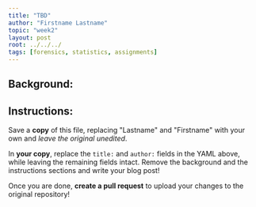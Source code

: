 ```yaml
---
title: "TBD"
author: "Firstname Lastname"
topic: "week2"
layout: post
root: ../../../
tags: [forensics, statistics, assignments]
---
```

 
## Background:



## Instructions:
Save a **copy** of this file, replacing "Lastname" and "Firstname" with your own and *leave the original unedited*.

In **your copy**, replace the `title:` and `author:` fields in the YAML above, while leaving the remaining fields intact. Remove the background and the instructions sections and write your blog post!

Once you are done, **create a pull request** to upload your changes to the original repository!
